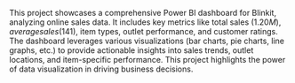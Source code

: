 This project showcases a comprehensive Power BI dashboard for Blinkit, analyzing online sales data. 
It includes key metrics like total sales ($1.20M), average sales ($141), item types, outlet performance, and customer ratings. 
The dashboard leverages various visualizations (bar charts, pie charts, line graphs, etc.) to provide actionable insights into sales trends, outlet locations, and item-specific performance. 
This project highlights the power of data visualization in driving business decisions.
